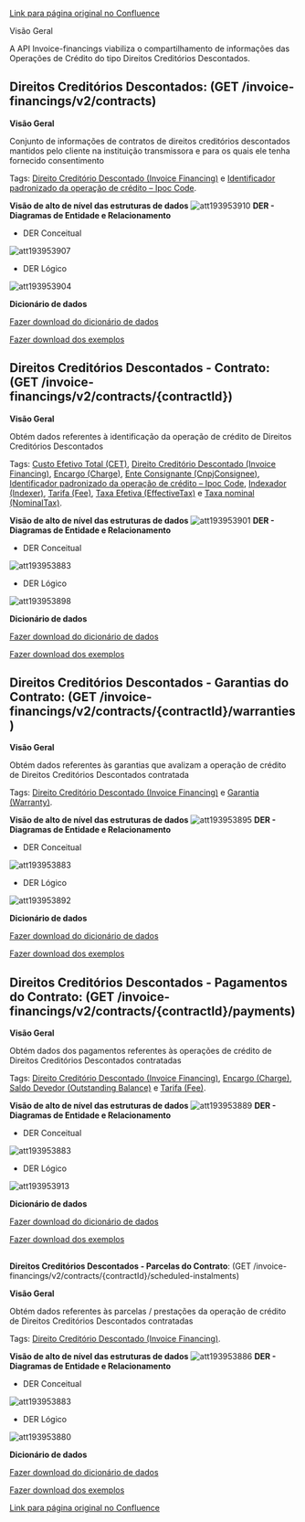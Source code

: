 [Link para página original no Confluence](https://openfinancebrasil.atlassian.net/wiki/spaces/OF/pages/193953813)

Visão Geral

A API Invoice-financings viabiliza o compartilhamento de informações das Operações de Crédito do tipo Direitos Creditórios Descontados.

## **Direitos Creditórios Descontados**: (GET /invoice-financings/v2/contracts)

**Visão Geral**

Conjunto de informações de contratos de direitos creditórios descontados mantidos pelo cliente na instituição transmissora e para os quais ele tenha fornecido consentimento

Tags: [Direito Creditório Descontado (Invoice Financing)](https://openfinancebrasil.atlassian.net/wiki/spaces/OF/pages/17379230#Direito-Credit%C3%B3rio-Descontado-%28Invoice-Financing%29) e [Identificador padronizado da operação de crédito – Ipoc Code](https://openfinancebrasil.atlassian.net/wiki/spaces/OF/pages/17379230#Identificador-Padronizado-da-Opera%C3%A7%C3%A3o-de-Cr%C3%A9dito-%E2%80%93-Ipoc-Code).

**Visão de alto de nível das estruturas de dados**
![att193953910](Informa%c3%a7%c3%b5es%20Gerais%20-%20Direitos%20Credit%c3%b3rios%20Descontados%20-%20v2.1.1-rc.2/attachments/TLD_InvoiceFinancings_List-36daf724.png)
**DER - Diagramas de Entidade e Relacionamento**

- DER Conceitual

![att193953907](Informa%c3%a7%c3%b5es%20Gerais%20-%20Direitos%20Credit%c3%b3rios%20Descontados%20-%20v2.1.1-rc.2/attachments/DER_InvoiceFinancings_List_Conceitual-cbb2adbb.png)

- DER Lógico

![att193953904](Informa%c3%a7%c3%b5es%20Gerais%20-%20Direitos%20Credit%c3%b3rios%20Descontados%20-%20v2.1.1-rc.2/attachments/DER_InvoiceFinancings_List-c771a67f.png)

**Dicionário de dados**

[Fazer download do dicionário de dados](https://openbanking-brasil.github.io/openapi/dictionary/invoiceFinancingsGetContracts_v2.csv)

[Fazer download dos exemplos](https://openfinancebrasil.atlassian.net/wiki/download/attachments/10059965/invoiceFinancingsGetContracts.csv?api=v2&amp;download=true)

## **Direitos Creditórios Descontados - Contrato**: (GET /invoice-financings/v2/contracts/{contractId})

**Visão Geral**

Obtém dados referentes à identificação da operação de crédito de Direitos Creditórios Descontados

Tags: [Custo Efetivo Total (CET)](https://openfinancebrasil.atlassian.net/wiki/spaces/OF/pages/17379230#Custo-Efetivo-Total-%28CET%29), [<u>Direito Creditório Descontado (Invoice Financing)</u>](https://openfinancebrasil.atlassian.net/wiki/spaces/OF/pages/17379230#Direito-Credit%C3%B3rio-Descontado-%28Invoice-Financing%29), [Encargo (Charge)](https://openfinancebrasil.atlassian.net/wiki/spaces/OF/pages/17379230#Encargo-%28Charge%29), [Ente Consignante (CnpjConsignee)](https://openfinancebrasil.atlassian.net/wiki/spaces/OF/pages/17379230#Ente-Consignante-%28CnpjConsignee%29), [Identificador padronizado da operação de crédito – Ipoc Code](https://openfinancebrasil.atlassian.net/wiki/spaces/OF/pages/17379230#Identificador-Padronizado-da-Opera%C3%A7%C3%A3o-de-Cr%C3%A9dito-%E2%80%93-Ipoc-Code), [Indexador (Indexer)](https://openfinancebrasil.atlassian.net/wiki/spaces/OF/pages/17379230#Indexador-%28Indexer%29), [Tarifa (Fee)](https://openfinancebrasil.atlassian.net/wiki/spaces/OF/pages/17379230#Tarifa-%28Fee%29), [Taxa Efetiva (EffectiveTax)](https://openfinancebrasil.atlassian.net/wiki/spaces/OF/pages/17379230#Taxa-Efetiva-%28EffectiveTax%29) e [Taxa nominal (NominalTax)](https://openfinancebrasil.atlassian.net/wiki/spaces/OF/pages/17379230#Taxa-nominal-%28NominalTax%29).

**Visão de alto de nível das estruturas de dados**
![att193953901](Informa%c3%a7%c3%b5es%20Gerais%20-%20Direitos%20Credit%c3%b3rios%20Descontados%20-%20v2.1.1-rc.2/attachments/TLD_InvoiceFinancings_Contract-c63c2a6b.png)
**DER - Diagramas de Entidade e Relacionamento**

- DER Conceitual

![att193953883](Informa%c3%a7%c3%b5es%20Gerais%20-%20Direitos%20Credit%c3%b3rios%20Descontados%20-%20v2.1.1-rc.2/attachments/DER_InvoiceFinancings-11ff0d5b.png)

- DER Lógico

![att193953898](Informa%c3%a7%c3%b5es%20Gerais%20-%20Direitos%20Credit%c3%b3rios%20Descontados%20-%20v2.1.1-rc.2/attachments/DER_InvoiceFinancings_Contract-c0c084b4.png)

**Dicionário de dados**

[Fazer download do dicionário de dados](https://openbanking-brasil.github.io/openapi/dictionary/invoiceFinancingsGetContractsContractId_v2.csv)

[Fazer download dos exemplos](https://openfinancebrasil.atlassian.net/wiki/download/attachments/10059965/invoiceFinancingsGetContractsContractId.csv?api=v2&amp;download=true)

## **Direitos Creditórios Descontados - Garantias do Contrato**: (GET /invoice-financings/v2/contracts/{contractId}/warranties)

**Visão Geral**

Obtém dados referentes às garantias que avalizam a operação de crédito de Direitos Creditórios Descontados contratada

Tags: [Direito Creditório Descontado (Invoice Financing)](https://openfinancebrasil.atlassian.net/wiki/spaces/OF/pages/17379230#Direito-Credit%C3%B3rio-Descontado-%28Invoice-Financing%29) e [Garantia (Warranty)](https://openfinancebrasil.atlassian.net/wiki/spaces/OF/pages/17379230#Garantia-%28Warranty%29).

**Visão de alto de nível das estruturas de dados**
![att193953895](Informa%c3%a7%c3%b5es%20Gerais%20-%20Direitos%20Credit%c3%b3rios%20Descontados%20-%20v2.1.1-rc.2/attachments/TLD_InvoiceFinancings_Warranties-09b45d1c.png)
**DER - Diagramas de Entidade e Relacionamento**

- DER Conceitual

![att193953883](Informa%c3%a7%c3%b5es%20Gerais%20-%20Direitos%20Credit%c3%b3rios%20Descontados%20-%20v2.1.1-rc.2/attachments/DER_InvoiceFinancings-11ff0d5b.png)

- DER Lógico

![att193953892](Informa%c3%a7%c3%b5es%20Gerais%20-%20Direitos%20Credit%c3%b3rios%20Descontados%20-%20v2.1.1-rc.2/attachments/DER_InvoiceFinancings_Warranties-f69e122e.png)

**Dicionário de dados**

[Fazer download do dicionário de dados](https://openbanking-brasil.github.io/openapi/dictionary/invoiceFinancingsGetContractsContractIdWarranties_v2.csv)

[Fazer download dos exemplos](https://openfinancebrasil.atlassian.net/wiki/download/attachments/10059965/invoiceFinancingsGetContractsContractIdWarranties.csv?api=v2&amp;download=true)

## **Direitos Creditórios Descontados - Pagamentos do Contrato**: (GET /invoice-financings/v2/contracts/{contractId}/payments)

**Visão Geral**

Obtém dados dos pagamentos referentes às operações de crédito de Direitos Creditórios Descontados contratadas

Tags: [Direito Creditório Descontado (Invoice Financing)](https://openfinancebrasil.atlassian.net/wiki/spaces/OF/pages/17379230#Direito-Credit%C3%B3rio-Descontado-%28Invoice-Financing%29), [Encargo (Charge)](https://openfinancebrasil.atlassian.net/wiki/spaces/OF/pages/17379230#Encargo-%28Charge%29), [Saldo Devedor (Outstanding Balance)](https://openfinancebrasil.atlassian.net/wiki/spaces/OF/pages/17379230#Saldo-Devedor-%28Outstanding-Balance%29) e [Tarifa (Fee)](https://openfinancebrasil.atlassian.net/wiki/spaces/OF/pages/17379230#Tarifa-%28Fee%29).

**Visão de alto de nível das estruturas de dados**
![att193953889](Informa%c3%a7%c3%b5es%20Gerais%20-%20Direitos%20Credit%c3%b3rios%20Descontados%20-%20v2.1.1-rc.2/attachments/TLD_InvoiceFinancings_Payments-b8984bfa.png)
**DER - Diagramas de Entidade e Relacionamento**

- DER Conceitual

![att193953883](Informa%c3%a7%c3%b5es%20Gerais%20-%20Direitos%20Credit%c3%b3rios%20Descontados%20-%20v2.1.1-rc.2/attachments/DER_InvoiceFinancings-11ff0d5b.png)

- DER Lógico

![att193953913](Informa%c3%a7%c3%b5es%20Gerais%20-%20Direitos%20Credit%c3%b3rios%20Descontados%20-%20v2.1.1-rc.2/attachments/DER_InvoiceFinancings_Payments-98fc0ede.png)

**Dicionário de dados**

[Fazer download do dicionário de dados](https://openbanking-brasil.github.io/openapi/dictionary/invoiceFinancingsGetContractsContractIdPayments_v2.csv)

[Fazer download dos exemplos](https://openfinancebrasil.atlassian.net/wiki/download/attachments/10059965/invoiceFinancingsGetContractsContractIdPayments.csv?api=v2&amp;download=true)

##   
**Direitos Creditórios Descontados - Parcelas do Contrato**: (GET /invoice-financings/v2/contracts/{contractId}/scheduled-instalments)

**Visão Geral**

Obtém dados referentes às parcelas / prestações da operação de crédito de Direitos Creditórios Descontados contratadas

Tags: [Direito Creditório Descontado (Invoice Financing)](https://openfinancebrasil.atlassian.net/wiki/spaces/OF/pages/17379230#Direito-Credit%C3%B3rio-Descontado-%28Invoice-Financing%29).

**Visão de alto de nível das estruturas de dados**
![att193953886](Informa%c3%a7%c3%b5es%20Gerais%20-%20Direitos%20Credit%c3%b3rios%20Descontados%20-%20v2.1.1-rc.2/attachments/TLD_InvoiceFinancings_Instalments-77a8dcb2.png)
**DER - Diagramas de Entidade e Relacionamento**

- DER Conceitual

![att193953883](Informa%c3%a7%c3%b5es%20Gerais%20-%20Direitos%20Credit%c3%b3rios%20Descontados%20-%20v2.1.1-rc.2/attachments/DER_InvoiceFinancings-11ff0d5b.png)

- DER Lógico

![att193953880](Informa%c3%a7%c3%b5es%20Gerais%20-%20Direitos%20Credit%c3%b3rios%20Descontados%20-%20v2.1.1-rc.2/attachments/DER_InvoiceFinancings_Instalments-cfaf8413.png)

**Dicionário de dados**

[Fazer download do dicionário de dados](https://openbanking-brasil.github.io/openapi/dictionary/invoiceFinancingsGetContractsContractIdScheduledInstalments_v2.csv)

[Fazer download dos exemplos](https://openfinancebrasil.atlassian.net/wiki/download/attachments/10059965/invoiceFinancingsGetContractsContractIdScheduledInstalments.csv?api=v2&amp;download=true)

[Link para página original no Confluence](https://openfinancebrasil.atlassian.net/wiki/spaces/OF/pages/193953813)